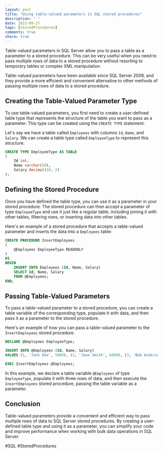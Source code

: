 ```yaml
---
layout: post
title: "Using table-valued parameters in SQL stored procedures"
description: " "
date: 2023-09-27
tags: [StoredProcedures]
comments: true
share: true
---
```


Table-valued parameters in SQL Server allow you to pass a table as a parameter to a stored procedure. This can be very useful when you need to pass multiple rows of data to a stored procedure without resorting to temporary tables or complex XML manipulation.

Table-valued parameters have been available since SQL Server 2008, and they provide a more efficient and convenient alternative to other methods of passing multiple rows of data to a stored procedure.

## Creating the Table-Valued Parameter Type

To use table-valued parameters, you first need to create a user-defined table type that represents the structure of the table you want to pass as a parameter. This type can be created using the `CREATE TYPE` statement.

Let's say we have a table called `Employees` with columns `Id`, `Name`, and `Salary`. We can create a table type called `EmployeeType` to represent this structure:

```sql
CREATE TYPE EmployeeType AS TABLE
(
    Id int,
    Name varchar(50),
    Salary decimal(10, 2)
);
```

## Defining the Stored Procedure

Once you have defined the table type, you can use it as a parameter in your stored procedure. The stored procedure can then accept a parameter of type `EmployeeType` and use it just like a regular table, including joining it with other tables, filtering rows, or inserting data into other tables.

Here's an example of a stored procedure that accepts a table-valued parameter and inserts the data into a `Employees` table:

```sql
CREATE PROCEDURE InsertEmployees
(
    @Employees EmployeeType READONLY
)
AS
BEGIN
    INSERT INTO Employees (Id, Name, Salary)
    SELECT Id, Name, Salary
    FROM @Employees;
END;
```

## Passing Table-Valued Parameters

To pass a table-valued parameter to a stored procedure, you can create a table variable of the corresponding type, populate it with data, and then pass it as a parameter to the stored procedure.

Here's an example of how you can pass a table-valued parameter to the `InsertEmployees` stored procedure:

```sql
DECLARE @Employees EmployeeType;

INSERT INTO @Employees (Id, Name, Salary)
VALUES (1, 'John Doe', 5000), (2, 'Jane Smith', 6000), (3, 'Bob Anderson', 7000);

EXEC InsertEmployees @Employees;
```

In this example, we declare a table variable `@Employees` of type `EmployeeType`, populate it with three rows of data, and then execute the `InsertEmployees` stored procedure, passing the table variable as a parameter.

## Conclusion

Table-valued parameters provide a convenient and efficient way to pass multiple rows of data to SQL Server stored procedures. By creating a user-defined table type and using it as a parameter, you can simplify your code and improve performance when working with bulk data operations in SQL Server.

#SQL #StoredProcedures